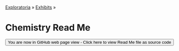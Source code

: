 [Exploratoria]( http://exploratoria.github.io ) &raquo; [Exhibits]( http://exploratoria.github.io/exhibits/ ) &raquo;

Chemistry Read Me
====

<span style="display: none"> [You are now in GitHub source code view - Click here to view Read Me file as a web page]( http://exploratoria.github.io/exhibits/chemistry/index.html 'View file as a web page' ) </span>
<input type=button value="You are now in GitHub web page view - Click here to view Read Me file as source code" onclick="window.location.href='https://github.com/exploratoria/exploratoria.github.io/tree/master/exhibits/chemistry/'" />


